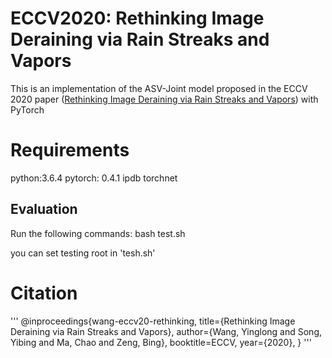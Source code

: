 # ECCV2020: Rethinking Image Deraining via Rain Streaks and Vapors

This is an implementation of the ASV-Joint model proposed in the ECCV 2020 paper
([Rethinking Image Deraining via Rain Streaks and Vapors](https://arxiv.org/pdf/2008.00823.pdf))
with PyTorch

# Requirements
python:3.6.4
pytorch: 0.4.1
ipdb
torchnet

## Evaluation
Run the following commands:
bash test.sh

you can set testing root in 'tesh.sh'


# Citation
'''
@inproceedings{wang-eccv20-rethinking,
  title={Rethinking Image Deraining via Rain Streaks and Vapors},
  author={Wang, Yinglong and Song, Yibing and Ma, Chao and Zeng, Bing},
  booktitle=ECCV,
  year={2020},
}
'''

